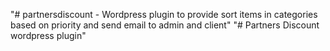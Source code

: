 "# partnersdiscount - Wordpress plugin to provide sort items in categories based on priority and send email to admin and client" 
"# Partners Discount wordpress plugin" 
